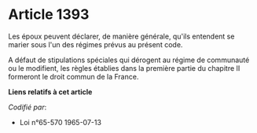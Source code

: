 # Article 1393

Les époux peuvent déclarer, de manière générale, qu'ils entendent se marier sous l'un des régimes prévus au présent code.

A défaut de stipulations spéciales qui dérogent au régime de communauté ou le modifient, les règles établies dans la première
partie du chapitre II formeront le droit commun de la France.

**Liens relatifs à cet article**

_Codifié par_:

  - Loi n°65-570 1965-07-13
